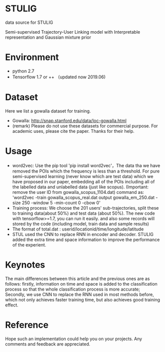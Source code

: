 # STULIG
data source for STULIG

Semi-supervised Trajectory-User Linking model with Interpretable representation and Gaussian mixture prior

# Environment
* python 2.7
* Tensorflow 1.7 or ++ （updated now 2019.06)
# Dataset
Here we list a gowalla dataset for training. 
* Gowalla: http://snap.stanford.edu/data/loc-gowalla.html
* (remark) Please do not use these datasets for commercial purpose. For academic uses, please cite the paper. Thanks for their help.
# Usage
* word2vec: Use the pip tool 'pip install word2vec'，The data tha we have removed the POIs which the frequency is less than a threshold. For pure semi-supervised learning (never know which are test data) which we have proposed in our paper, embedding all of the POIs including all of the labelled data and unlabelled data (just like scopus). (Important: remove the user ID from gowalla_scopus_1104.dat) command as: 'word2vec -train gowalla_scopus_real.dat output gowalla_em_250.dat -size 250 -window 5 -min-count 0 -cbow 0'
* Training process: We choose the 201 users' sub-trajectories, split these to training data(about 50%) and test data (about 50%). The new code with tensorflow>=1.7, you can run it easily. and also some records will stored by the code (including model, train data and sample results)
* The format of total.dat : userid/locationid/time/longitude/latitude
* STUL used the CNN to replace RNN in encoder and decoder. STULIG added the extra time and space information to improve the performance of the experient.

# Keynotes

The main differences between this article and the previous ones are as follows: firstly, information on time and space is added to the classification process so that the whole classification process is more accurate; Secondly, we use CNN to replace the RNN used in most methods before, which not only achieves faster training time, but also achieves good training effect.

# Reference
Hope such an implementation could help you on your projects. Any comments and feedback are appreciated.

